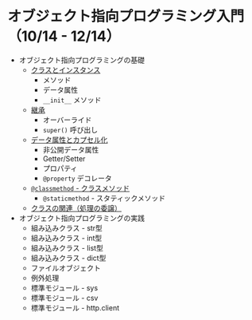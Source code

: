 # オブジェクト指向プログラミング入門（10/14 - 12/14）

* オブジェクト指向プログラミングの基礎
  + [クラスとインスタンス](01_class.md)
    - メソッド
    - データ属性
    - `__init__` メソッド
  + [継承](02_extends.md)
    - オーバーライド
    - `super()` 呼び出し
  + [データ属性とカプセル化](03_capsule.md)
    - 非公開データ属性
    - Getter/Setter
    - プロパティ
    - `@property` デコレータ
  + [`@classmethod` - クラスメソッド](04_method.md)
    - `@staticmethod` - スタティックメソッド
  + [クラスの関連（処理の委譲）](05_delegate.md)
* オブジェクト指向プログラミングの実践
  + 組み込みクラス - str型
  + 組み込みクラス - int型
  + 組み込みクラス - list型
  + 組み込みクラス - dict型
  + ファイルオブジェクト
  + 例外処理
  + 標準モジュール - sys
  + 標準モジュール - csv
  + 標準モジュール - http.client
